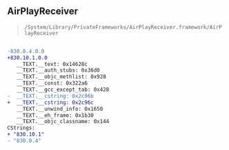 ## AirPlayReceiver

> `/System/Library/PrivateFrameworks/AirPlayReceiver.framework/AirPlayReceiver`

```diff

-830.8.4.0.0
+830.10.1.0.0
   __TEXT.__text: 0x14628c
   __TEXT.__auth_stubs: 0x36d0
   __TEXT.__objc_methlist: 0x928
   __TEXT.__const: 0x322a6
   __TEXT.__gcc_except_tab: 0x428
-  __TEXT.__cstring: 0x2c96b
+  __TEXT.__cstring: 0x2c96c
   __TEXT.__unwind_info: 0x1650
   __TEXT.__eh_frame: 0x1b30
   __TEXT.__objc_classname: 0x144
CStrings:
+ "830.10.1"
- "830.8.4"

```
